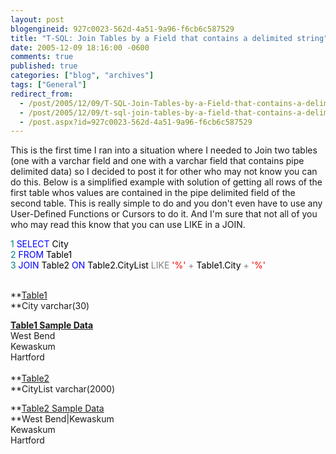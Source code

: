 ```yaml
---
layout: post
blogengineid: 927c0023-562d-4a51-9a96-f6cb6c587529
title: "T-SQL: Join Tables by a Field that contains a delimited string"
date: 2005-12-09 18:16:00 -0600
comments: true
published: true
categories: ["blog", "archives"]
tags: ["General"]
redirect_from: 
  - /post/2005/12/09/T-SQL-Join-Tables-by-a-Field-that-contains-a-delimited-string
  - /post/2005/12/09/t-sql-join-tables-by-a-field-that-contains-a-delimited-string
  - /post.aspx?id=927c0023-562d-4a51-9a96-f6cb6c587529
---
```

<!-- more -->

This is the first time I ran into a situation where I needed to Join two tables (one with a varchar field and one with a varchar field that contains pipe delimited data) so I decided to post it for other who may not know you can do this. Below is a simplified example with solution of getting all rows of the first table whos values are contained in the pipe delimited field of the second table. This is really simple to do and you don't even have to use any User-Defined Functions or Cursors to do it. And I'm sure that not all of you who may read this know that you can use LIKE in a JOIN.

<span style="COLOR: #008080">1</span> <span style="COLOR: #0000ff">SELECT</span><span style="COLOR: #000000"> City<br /></span><span style="COLOR: #008080">2</span> <span style="COLOR: #0000ff">FROM</span><span style="COLOR: #000000"> Table1<br /></span><span style="COLOR: #008080">3</span> <span style="COLOR: #0000ff">JOIN</span><span style="COLOR: #000000"> Table2 </span><span style="COLOR: #0000ff">ON</span><span style="COLOR: #000000"> Table2.CityList </span><span style="COLOR: #808080">LIKE</span><span style="COLOR: #000000"> </span><span style="COLOR: #ff0000">'</span><span style="COLOR: #ff0000">%</span><span style="COLOR: #ff0000">'</span><span style="COLOR: #000000"> </span><span style="COLOR: #808080">+</span><span style="COLOR: #000000"> Table1.City </span><span style="COLOR: #808080">+</span><span style="COLOR: #000000"> </span><span style="COLOR: #ff0000">'</span><span style="COLOR: #ff0000">%</span><span style="COLOR: #ff0000">'</span>

<br />**<span style="text-decoration: underline;">Table1<br /></span>**City varchar(30)

**<span style="text-decoration: underline;">Table1 Sample Data</span>**<br />West Bend<br />Kewaskum<br />Hartford<br /><br />**<span style="text-decoration: underline;">Table2<br /></span>**CityList varchar(2000)

**<span style="text-decoration: underline;">Table2 Sample Data<br /></span>**West Bend|Kewaskum<br />Kewaskum<br />Hartford

 

 
